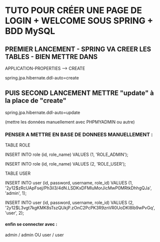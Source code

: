 # TUTO POUR CRÉER UNE PAGE DE LOGIN + WELCOME SOUS SPRING + BDD MySQL

## PREMIER LANCEMENT - SPRING VA CREER LES TABLES - BIEN METTRE DANS 
APPLICATION-PROPERTIES --> CREATE

spring.jpa.hibernate.ddl-auto=create

## PUIS SECOND LANCEMENT METTRE "update" à la place de "create" 

spring.jpa.hibernate.ddl-auto=update

(mettre les données manuellement avec PHPMYADMIN ou autre)


### PENSER A METTRE EN BASE DE DONNEES MANUELLEMENT : 

TABLE ROLE

INSERT INTO role (id, role_name) VALUES (1, 'ROLE_ADMIN');

INSERT INTO role (id, role_name) VALUES (2, 'ROLE_USER');

TABLE USER

INSERT INTO user (id, password, username, role_id) VALUES (1, '$2y$12$zRcUApFsej/Ph3il3/4dN.LSDKxDFMluMorJicMwP0MRtkDhhgQJa', 'admin', 1);

INSERT INTO user (id, password, username, role_id) VALUES (2, '$2y$12$L3vgt7kgKMK8sTszQUkjP.zOnC2PcPK3R9znVR0UoDKl8lb9wPvGq', 'user', 2);

#### enfin se connecter avec :

admin / admin
OU
user / user